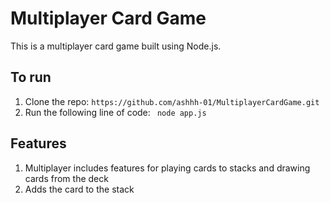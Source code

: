# Multiplayer Card Game

This is a multiplayer card game built using Node.js.

## To run

1. Clone the repo: `https://github.com/ashhh-01/MultiplayerCardGame.git`
2. Run the following line of code: 
``` node app.js```

## Features

1. Multiplayer includes features for playing cards to stacks and drawing cards from the deck
2. Adds the card to the stack



